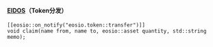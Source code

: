 #### [EIDOS](https://github.com/enumivo/eidos)（Token分发）
```
[[eosio::on_notify("eosio.token::transfer")]]
void claim(name from, name to, eosio::asset quantity, std::string memo);
```